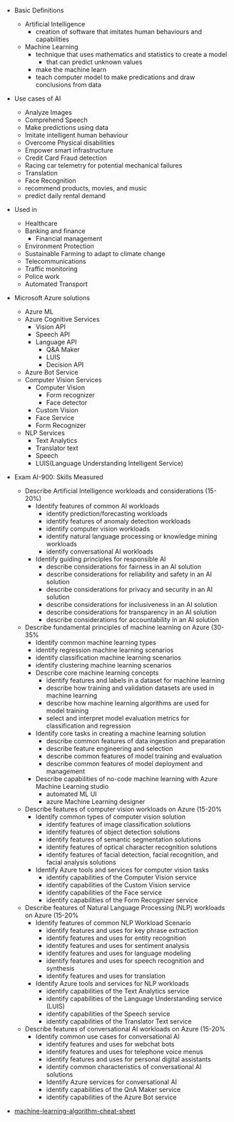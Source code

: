 - Basic Definitions
    - Artificial Intelligence
        - creation of software that imitates human behaviours and capabilities
    - Machine Learning
        - technique that uses mathematics and statistics to create a model 
          - that can predict unknown values
        - make the machine learn
        - teach computer model to make predications and draw conclusions from data
- Use cases of AI
    - Analyze Images
    - Comprehend Speech
    - Make predictions using data
    - Imitate intelligent human behaviour
    - Overcome Physical disabilities
    - Empower smart infrastructure
    - Credit Card Fraud detection
    - Racing car telemetry for potential mechanical failures
    - Translation
    - Face Recognition
    - recommend products, movies, and music
    - predict daily rental demand
- Used in
    - Healthcare
    - Banking and finance
      - Financial management
    - Environment Protection
    - Sustainable Farming to adapt to climate change
    - Telecommunications
    - Traffic monitoring
    - Police work
    - Automated Transport
- Microsoft Azure solutions
  - Azure ML
  - Azure Cognitive Services
    - Vision API
    - Speech API
    - Language API
      - Q&A Maker
      - LUIS
      - Decision API
  - Azure Bot Service
  - Computer Vision Services
    - Computer Vision
      - Form recognizer
      - Face detector
    - Custom Vision
    - Face Service
    - Form Recognizer
  - NLP Services
    - Text Analytics
    - Translator text
    - Speech
    - LUIS(Language Understanding Intelligent Service)

- Exam AI-900: Skills Measured
    - Describe Artificial Intelligence workloads and considerations (15-20%)
        - Identify features of common AI workloads
            - identify prediction/forecasting workloads
            - identify features of anomaly detection workloads
            - identify computer vision workloads
            - identify natural language processing or knowledge mining workloads
            - identify conversational AI workloads
        - Identify guiding principles for responsible AI
            - describe considerations for fairness in an AI solution
            - describe considerations for reliability and safety in an AI solution
            - describe considerations for privacy and security in an AI solution
            - describe considerations for inclusiveness in an AI solution
            - describe considerations for transparency in an AI solution
            - describe considerations for accountability in an AI solution
    - Describe fundamental principles of machine learning on Azure (30- 35%
        - Identify common machine learning types
        - identify regression machine learning scenarios
        - identify classification machine learning scenarios
        - identify clustering machine learning scenarios
        - Describe core machine learning concepts
            - identify features and labels in a dataset for machine learning
            - describe how training and validation datasets are used in machine learning
            - describe how machine learning algorithms are used for model training
            - select and interpret model evaluation metrics for classification and regression
        - Identify core tasks in creating a machine learning solution
            - describe common features of data ingestion and preparation
            - describe feature engineering and selection
            - describe common features of model training and evaluation
            - describe common features of model deployment and management
        - Describe capabilities of no-code machine learning with Azure Machine Learning studio
            - automated ML UI
            - azure Machine Learning designer
    - Describe features of computer vision workloads on Azure (15-20%
        - Identify common types of computer vision solution
            - identify features of image classification solutions
            - identify features of object detection solutions
            - identify features of semantic segmentation solutions
            - identify features of optical character recognition solutions
            - identify features of facial detection, facial recognition, and facial analysis solutions
        - Identify Azure tools and services for computer vision tasks
            - identify capabilities of the Computer Vision service
            - identify capabilities of the Custom Vision service
            - identify capabilities of the Face service
            - identify capabilities of the Form Recognizer service
    - Describe features of Natural Language Processing (NLP) workloads on Azure (15-20%
        - Identify features of common NLP Workload Scenario
            - identify features and uses for key phrase extraction
            - identify features and uses for entity recognition
            - identify features and uses for sentiment analysis
            - identify features and uses for language modeling
            - identify features and uses for speech recognition and synthesis
            - identify features and uses for translation
        - Identify Azure tools and services for NLP workloads
            - identify capabilities of the Text Analytics service
            - identify capabilities of the Language Understanding service (LUIS)
            - identify capabilities of the Speech service
            - identify capabilities of the Translator Text service
    - Describe features of conversational AI workloads on Azure (15-20%
        - Identify common use cases for conversational AI
            - identify features and uses for webchat bots
            - identify features and uses for telephone voice menus
            - identify features and uses for personal digital assistants
            - identify common characteristics of conversational AI solutions
            - Identify Azure services for conversational AI
            - identify capabilities of the QnA Maker service
            - identify capabilities of the Azure Bot service
- [machine-learning-algorithm-cheat-sheet](machine-learning-algorithm-cheat-sheet.png)
